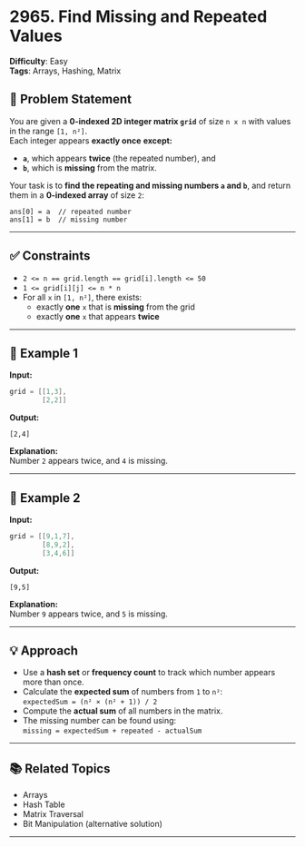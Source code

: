 
# 2965. Find Missing and Repeated Values

**Difficulty**: Easy  
**Tags**: Arrays, Hashing, Matrix

## 🧩 Problem Statement

You are given a **0-indexed 2D integer matrix `grid`** of size `n x n` with values in the range `[1, n²]`.  
Each integer appears **exactly once** **except:**

- **`a`**, which appears **twice** (the repeated number), and  
- **`b`**, which is **missing** from the matrix.

Your task is to **find the repeating and missing numbers `a` and `b`**, and return them in a **0-indexed array** of size `2`:

```
ans[0] = a  // repeated number  
ans[1] = b  // missing number
```

---

## ✅ Constraints

- `2 <= n == grid.length == grid[i].length <= 50`
- `1 <= grid[i][j] <= n * n`
- For all `x` in `[1, n²]`, there exists:
  - exactly **one** `x` that is **missing** from the grid
  - exactly **one** `x` that appears **twice**

---

## 🧠 Example 1

**Input:**

```cpp
grid = [[1,3],
        [2,2]]
```

**Output:**

```
[2,4]
```

**Explanation:**  
Number `2` appears twice, and `4` is missing.

---

## 🧠 Example 2

**Input:**

```cpp
grid = [[9,1,7],
        [8,9,2],
        [3,4,6]]
```

**Output:**

```
[9,5]
```

**Explanation:**  
Number `9` appears twice, and `5` is missing.

---

## 💡 Approach

- Use a **hash set** or **frequency count** to track which number appears more than once.
- Calculate the **expected sum** of numbers from `1` to `n²`:  
  `expectedSum = (n² × (n² + 1)) / 2`
- Compute the **actual sum** of all numbers in the matrix.
- The missing number can be found using:  
  `missing = expectedSum + repeated - actualSum`

---


## 📚 Related Topics

- Arrays
- Hash Table
- Matrix Traversal
- Bit Manipulation (alternative solution)

---
